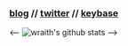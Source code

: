 ### [blog](https://advaith.dev) // [twitter](https://twitter.com/advaithdoosa) // [keybase](https://keybase.io/advaith)

<-- ![wraith's github stats](https://github-readme-stats.vercel.app/api?username=advaithd&count_private=true&show_icons=true&theme=tokyonight) -->


<!--
**AdvaithD/advaithd** is a ✨ _special_ ✨ repository because its `README.md` (this file) appears on your GitHub profile.

- 🔭 I’m currently working on ...
- 🌱 I’m currently learning ...
- 👯 I’m looking to collaborate on ...
- 🤔 I’m looking for help with ...
- 💬 Ask me about: crypto, DeFi, startups
- 📫 How to reach me: advaith.doosa@sjsu.edu
-->
